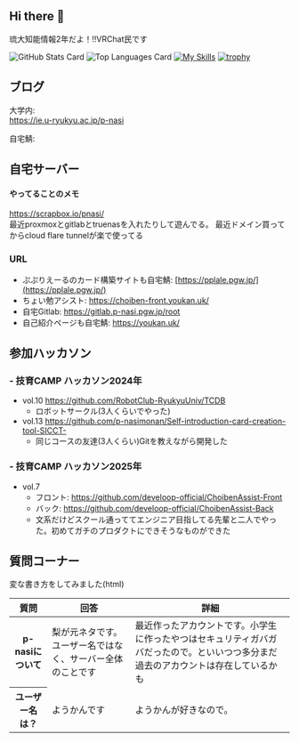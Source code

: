 ## Hi there 👋
琉大知能情報2年だよ！!!VRChat民です

![GitHub Stats Card](https://github-readme-stats.vercel.app/api?username=p-nasimonan)
![Top Languages Card](https://github-readme-stats.vercel.app/api/top-langs/?username=p-nasimonan)
[![My Skills](https://skillicons.dev/icons?i=react,nextjs,ts,js,html,css,java,vscode,vim,python,selenium,flask,git,gitlab,kubernetes,docker,c,linux,nginx,autocad,blender)](https://skillicons.dev)
[![trophy](https://github-profile-trophy.vercel.app/?username=p-nasimonan&theme=onedark)](https://github.com/ryo-ma/github-profile-trophy)


## ブログ
大学内:  
https://ie.u-ryukyu.ac.jp/p-nasi

自宅鯖:  


## 自宅サーバー
#### やってることのメモ  
https://scrapbox.io/pnasi/  
最近proxmoxとgitlabとtruenasを入れたりして遊んでる。
最近ドメイン買ってからcloud flare tunnelが楽で使ってる
### URL
- ぷぷりえーるのカード構築サイトも自宅鯖: [https://pplale.pgw.jp/](https://pplale.pgw.jp/)
- ちょい勉アシスト: https://choiben-front.youkan.uk/
- 自宅Gitlab: https://gitlab.p-nasi.pgw.jp/root
- 自己紹介ページも自宅鯖: https://youkan.uk/

## 参加ハッカソン
### - 技育CAMP ハッカソン2024年
  - vol.10 https://github.com/RobotClub-RyukyuUniv/TCDB
    - ロボットサークル(3人くらいでやった)
  - vol.13 https://github.com/p-nasimonan/Self-introduction-card-creation-tool-SICCT-
    - 同じコースの友達(3人くらい)Gitを教えながら開発した
### - 技育CAMP ハッカソン2025年
  - vol.7
    - フロント: https://github.com/develoop-official/ChoibenAssist-Front
    - バック: https://github.com/develoop-official/ChoibenAssist-Back
    - 文系だけどスクール通っててエンジニア目指してる先輩と二人でやった。初めてガチのプロダクトにできそうなものができた

## 質問コーナー
変な書き方をしてみました(html)
<table>
<thead>
<tr>
  <th>質問</th>
  <th>回答</th>
  <th>詳細</th>
</tr>
</thead>
  <tr>
  <th>p-nasiについて</th>
  <td> 梨が元ネタです。ユーザー名ではなく、サーバー全体のことです</td>
  <td>最近作ったアカウントです。小学生に作ったやつはセキュリティガバガバだったので。といいつつ多分まだ過去のアカウントは存在しているかも</td>
  </tr>
  <tr>
  <th>ユーザー名は？</th>
  <td>ようかんです</td>
  <td>ようかんが好きなので。</td>
  </tr>
</table>



